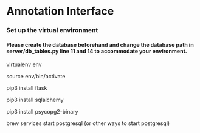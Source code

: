 # Annotation Interface

### Set up the virtual environment

#### Please create the database beforehand and change the database path in server/db_tables.py line 11 and 14 to accommodate your environment.

virtualenv env

source env/bin/activate

pip3 install flask

pip3 install sqlalchemy

pip3 install psycopg2-binary

brew services start postgresql (or other ways to start postgresql)
